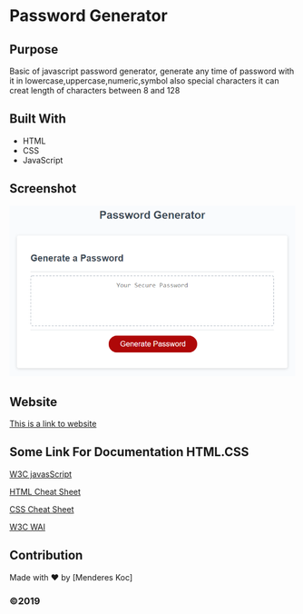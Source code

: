 # Password Generator

## Purpose
Basic of javascript password generator, generate any time of password with it in lowercase,uppercase,numeric,symbol also special characters it can creat length of characters between 8 and 128 

## Built With
* HTML
* CSS
* JavaScript

## Screenshot
![ScreenShot](/assets/images/images.png)
## Website

[This is a link to website](https://mendereskoc.github.io/Password-Generator/)


## Some Link For Documentation HTML.CSS

[W3C javasScript](https://www.w3schools.com/js/js_loop_for.asp)

[HTML Cheat Sheet](https://websitesetup.org/wp-content/uploads/2019/10/WSU-HTML-Cheat-Sheet.pdf)

[CSS Cheat Sheet](https://websitesetup.org/wp-content/uploads/2016/10/wsu-css-cheat-sheet.pdf)

[W3C WAI](https://www.w3.org/WAI/standards-guidelines/wcag/)

## Contribution
Made with ❤️ by [Menderes Koc]

### ©️2019 

